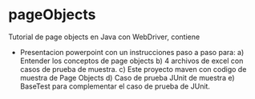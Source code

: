 # pageObjects
Tutorial de page objects en Java con WebDriver, contiene
 * Presentacion powerpoint con un instrucciones paso a paso para:
  a) Entender los conceptos de page objects
  b) 4 archivos de excel con casos de prueba de muestra.
  c) Este proyecto maven con codigo de muestra de Page Objects
  d) Caso de prueba JUnit de muestra
  e) BaseTest para complementar el caso de prueba de JUnit.
  
